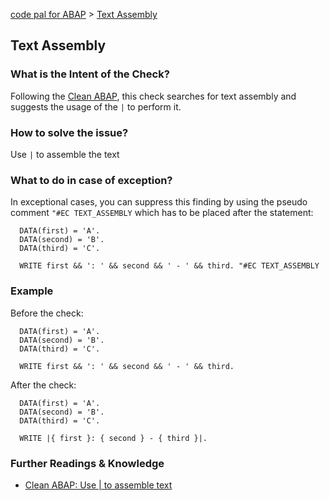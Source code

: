 [code pal for ABAP](../README.md) > [Text Assembly](text-assembly.md)

## Text Assembly

### What is the Intent of the Check?

Following the [Clean ABAP](https://github.com/SAP/styleguides/blob/main/clean-abap/CleanABAP.md#use--to-assemble-text), this check searches for text assembly and suggests the usage of the `|` to perform it.

### How to solve the issue?

Use `|` to assemble the text

### What to do in case of exception?

In exceptional cases, you can suppress this finding by using the pseudo comment `"#EC TEXT_ASSEMBLY` which has to be placed after the statement:

```abap
  DATA(first) = 'A'.
  DATA(second) = 'B'. 
  DATA(third) = 'C'.
  
  WRITE first && ': ' && second && ' - ' && third. "#EC TEXT_ASSEMBLY 
```

### Example

Before the check:

```abap
  DATA(first) = 'A'.
  DATA(second) = 'B'. 
  DATA(third) = 'C'.
  
  WRITE first && ': ' && second && ' - ' && third.
```

After the check:

```abap
  DATA(first) = 'A'.
  DATA(second) = 'B'. 
  DATA(third) = 'C'.

  WRITE |{ first }: { second } - { third }|. 
```

### Further Readings & Knowledge

* [Clean ABAP: Use | to assemble text](https://github.com/SAP/styleguides/blob/main/clean-abap/CleanABAP.md#use--to-assemble-text)
